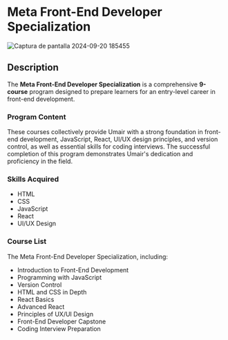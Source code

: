 # Meta Front-End Developer Specialization
![Captura de pantalla 2024-09-20 185455](https://github.com/user-attachments/assets/b9297837-ccbc-4c25-a85f-52d550d8a540)


## Description

The **Meta Front-End Developer Specialization** is a comprehensive **9-course** program designed to prepare learners for an entry-level career in front-end development. 

### Program Content

These courses collectively provide Umair with a strong foundation in front-end development, JavaScript, React, UI/UX design principles, and version control, as well as essential skills for coding interviews. The successful completion of this program demonstrates Umair's dedication and proficiency in the field.

### Skills Acquired

- HTML
- CSS
- JavaScript
- React
- UI/UX Design

### Course List

The Meta Front-End Developer Specialization, including:

- Introduction to Front-End Development
- Programming with JavaScript
- Version Control
- HTML and CSS in Depth
- React Basics
- Advanced React
- Principles of UX/UI Design
- Front-End Developer Capstone
- Coding Interview Preparation
